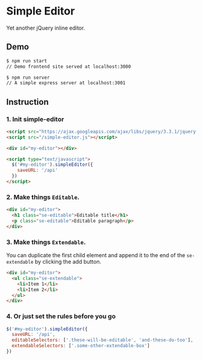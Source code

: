 # Simple Editor
Yet another jQuery inline editor.

## Demo
```bash
$ npm run start
// Demo frontend site served at localhost:3000

$ npm run server
// A simple express server at localhost:3001

```
## Instruction
### 1. Init simple-editor
```html
<script src="https://ajax.googleapis.com/ajax/libs/jquery/3.3.1/jquery.min.js"></script>
<script src="/simple-editor.js"></script>

<div id="my-editor"></div>

<script type="text/javascript">
  $('#my-editor').simpleEditor({
    saveURL: '/api'
  })
</script>
```

### 2. Make things `Editable`.
```html
<div id="my-editor">
  <h1 class="se-editable">Editable title</h1>
  <p class="se-editable">Editable paragraph</p>
</div>
```

### 3. Make things `Extendable`.
You can duplicate the first child element and append it to the end of the `se-extendable` by clicking the add button.
```html
<div id="my-editor">
  <ul class="se-extendable">
    <li>Item 1</li>
    <li>Item 2</li>
  </ul>
</div>
```

### 4. Or just set the rules before you go
```js
$('#my-editor').simpleEditor({
  saveURL: '/api',
  editableSelectors: ['.these-will-be-editable', 'and-these-do-too'],
  extendableSelectors: ['.some-other-extendable-box']
})
```
